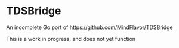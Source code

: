 # TDSBridge
An incomplete Go port of https://github.com/MindFlavor/TDSBridge

This is a work in progress, and does not yet function
